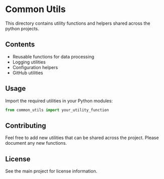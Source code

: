 # Common Utils

This directory contains utility functions and helpers shared across the python projects.

## Contents

- Reusable functions for data processing
- Logging utilities
- Configuration helpers
- GitHub utilities

## Usage

Import the required utilities in your Python modules:

```python
from common_utils import your_utility_function
```

## Contributing

Feel free to add new utilities that can be shared across the project. Please document any new functions.

## License

See the main project for license information.